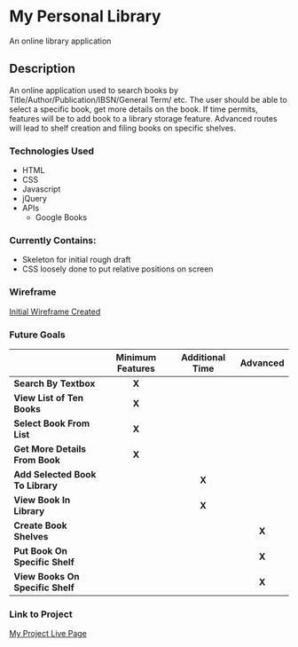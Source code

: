 # My Personal Library
An online library application
## Description

An online application used to search books by Title/Author/Publication/IBSN/General Term/ etc. The user should be able to select a specific book, get more details on the book. If time permits, features will be to add book to a library storage feature. Advanced routes will lead to shelf creation and filing books on specific shelves. 


### Technologies Used
* HTML
* CSS
* Javascript
* jQuery
* APIs
  - Google Books


### Currently Contains:
* Skeleton for initial rough draft
* CSS loosely done to put relative positions on screen

### Wireframe
[Initial Wireframe Created](https://docs.google.com/document/d/1WYAIz0Zu2aB43ZTSuNoMmAYhRf72F91zBaTGuoSramA/edit?usp=sharing)
### Future Goals

|  |    Minimum Features    | Additional Time| Advanced 
|-----| :-----------: | :-------: | :----:
| **Search By Textbox** |   **X**   |
| **View List of Ten Books** | **X** |
| **Select Book From List** | **X** |
| **Get More Details From Book** | **X**
| **Add Selected Book To Library** | | **X**
| **View Book In Library** | | **X**
| **Create Book Shelves** | | | **X**
| **Put Book On Specific Shelf** | | | **X**
| **View Books On Specific Shelf** | | | **X**


### Link to Project
[My Project Live Page](https://lanbow93.github.io/My_Personal_Library/projectFolder/)